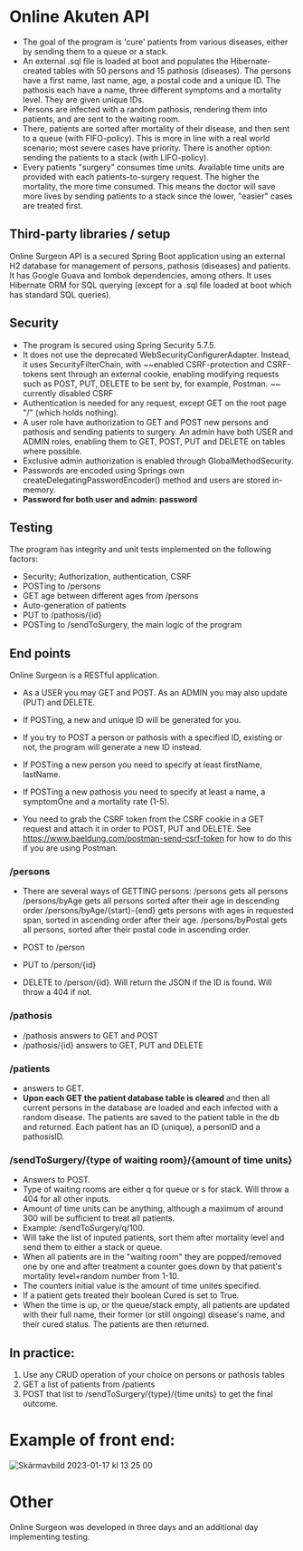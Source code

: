 # Online Akuten API

* The goal of the program is 'cure' patients from various diseases, either by sending them to a queue or a stack.
* An external .sql file is loaded at boot and populates the Hibernate-created tables with 50 persons and 15 pathosis (diseases). The persons have a first name, last name, age, a postal code and a unique ID. The pathosis each have a name, three different symptoms and a mortality level. They are given unique IDs.
* Persons are infected with a random pathosis, rendering them into patients, and are sent to the waiting room. 
* There, patients are sorted after mortality of their disease, and then sent to a queue (with FIFO-policy). This is more in line with a real world scenario; most severe cases have priority. There is another option: sending the patients to a stack (with LIFO-policy).
* Every patients "surgery" consumes time units. Available time units are provided with each patients-to-surgery request. The higher the mortality, the more time consumed. This means the doctor will save more lives by sending patients to a stack since the lower, "easier" cases are treated first. 

## Third-party libraries / setup
Online Surgeon API is a secured Spring Boot application using an external H2 database for management of persons, pathosis (diseases) and patients. It has Google Guava and lombok dependencies, among others. It uses Hibernate ORM for SQL querying (except for a .sql file loaded at boot which has standard SQL queries).

## Security
* The program is secured using Spring Security 5.7.5.
* It does not use the deprecated WebSecurityConfigurerAdapter. Instead, it uses SecurityFilterChain, with ~~enabled CSRF-protection and CSRF-tokens sent through an external cookie, enabling modifying requests such as POST, PUT, DELETE to be sent by, for example, Postman. ~~ currently disabled CSRF
* Authentication is needed for any request, except GET on the root page "/" (which holds nothing).
* A user role have authorization to GET and POST new persons and pathosis and sending patients to surgery. An admin have both USER and ADMIN roles, enabling them to GET, POST, PUT and DELETE on tables where possible.
* Exclusive admin authorization is enabled through GlobalMethodSecurity.
* Passwords are encoded using Springs own createDelegatingPasswordEncoder() method and users are stored in-memory.
* **Password for both user and admin: password**

## Testing
The program has integrity and unit tests implemented on the following factors:
* Security; Authorization, authentication, CSRF
* POSTing to /persons
* GET age between different ages from /persons
* Auto-generation of patients
* PUT to /pathosis/{id}
* POSTing to /sendToSurgery, the main logic of the program

## End points
Online Surgeon is a RESTful application.
* As a USER you may GET and POST. As an ADMIN you may also update (PUT) and DELETE.
* If POSTing, a new and unique ID will be generated for you.
* If you try to POST a person or pathosis with a specified ID, existing or not, the program will generate a new ID instead.
* If POSTing a new person you need to specify at least firstName, lastName.
* If POSTing a new pathosis you need to specify at least a name, a symptomOne and a mortality rate (1-5).

* You need to grab the CSRF token from the CSRF cookie in a GET request and attach it in order to POST, PUT and DELETE. See https://www.baeldung.com/postman-send-csrf-token for how to do this if you are using Postman.

### /persons
* There are several ways of GETTING persons:
/persons gets all persons
/persons/byAge gets all persons sorted after their age in descending order
/persons/byAge/{start}-{end} gets persons with ages in requested span, sorted in ascending order after their age.
/persons/byPostal gets all persons, sorted after their postal code in ascending order.

* POST to /person
* PUT to /person/{id}
* DELETE to /person/{id}.
Will return the JSON if the ID is found. Will throw a 404 if not.

### /pathosis
* /pathosis answers to GET and POST
* /pathosis/{id} answers to GET, PUT and DELETE

### /patients
* answers to GET.
* **Upon each GET the patient database table is cleared** and then all current persons in the database are loaded and each infected with a random disease. The patients are saved to the patient table in the db and returned. Each patient has an ID (unique), a personID and a pathosisID. 


### /sendToSurgery/{type of waiting room}/{amount of time units}
* Answers to POST.
* Type of waiting rooms are either q for queue or s for stack. Will throw a 404 for all other inputs.
* Amount of time units can be anything, although a maximum of around 300 will be sufficient to treat all patients. 
* Example: /sendToSurgery/q/100.
* Will take the list of inputed patients, sort them after mortality level and send them to either a stack or queue.
* When all patients are in the "waiting room" they are popped/removed one by one and after treatment a counter goes down by that patient's mortality level+random number from 1-10.
* The counters initial value is the amount of time unites specified.
* If a patient gets treated their boolean Cured is set to True.
* When the time is up, or the queue/stack empty, all patients are updated with their full name, their former (or still ongoing) disease's name, and their cured status. The patients are then returned.

## In practice:
1) Use any CRUD operation of your choice on persons or pathosis tables
2) GET a list of patients from /patients
3) POST that list to /sendToSurgery/{type}/{time units} to get the final outcome.

# Example of front end:
![Skärmavbild 2023-01-17 kl  13 25 00](https://user-images.githubusercontent.com/99674687/212898517-70bb120f-bd63-406c-84fd-b8b6c2f4fe23.png)


# Other
Online Surgeon was developed in three days and an additional day implementing testing.
